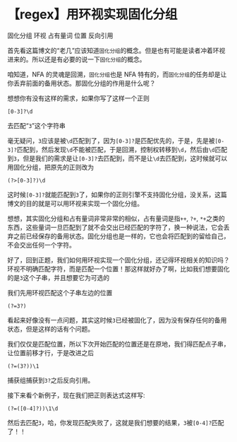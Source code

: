 # 【regex】用环视实现固化分组

固化分组 环视 占有量词 位置 反向引用

首先看这篇博文的“老几”应该知道`固化分组`的概念。但是也有可能是读者冲着环视进来的。所以还是有必要的说一下`固化分组`的概念。

咱知道，NFA 的灵魂是回溯，`固化分组`也是 NFA 特有的，而`固化分组`的任务却是让你丢弃前面的备用状态。那固化分组的作用是什么呢？

想想你有没有这样的需求，如果你写了这样一个正则

```
[0-3]?\d
```

去匹配“`3`”这个字符串

毫无疑问，`3`应该是被`\d`匹配到了，因为`[0-3]?`是匹配优先的，于是，先是被`[0-3]?`匹配到，然后发现`\d`不能被匹配，于是回溯，控制权转移到`\d`，然后由`\d`匹配到`3`，但是我们的需求是让`[0-3]?`去匹配到，而不是让`\d`去匹配到，这时候就可以用固化分组，把原先的正则改为

```
(?>[0-3]?)\d
```

这时候`[0-3]?`就能匹配到`3`了，如果你的正则引擎不支持固化分组，没关系，这篇博文的目的就是可以用环视来实现一个固化分组。

想想，其实固化分组和占有量词非常非常的相似，占有量词是指`++`, `?+`, `*+`之类的东西，这些量词一旦匹配到了就不会交出已经匹配的字符了，换一种说法，它会丢弃之前已经保存的备用状态。固化分组也是一样的，它也会将匹配到的留给自己，不会交出任何一个字符。

好了，回到正题，我们如何用环视实现一个固化分组，还记得环视相关的知识吗？环视不明确匹配字符，而是匹配一个位置！那这样就好办了啊，比如我们想要固化的是`3`这个子串，并且想要它为可选的

我们先用环视匹配这个子串左边的位置

```
(?=3?)
```

看起来好像没有一点问题，其实这时候`3`已经被固化了，因为没有保存任何的备用状态，但是这样的话有个问题。

我们仅仅是匹配位置，所以下次开始匹配的位置还是在原地，我们得匹配点子串，让位置前移才行，于是改进之后

```
(?=(3?))\1
```

捕获组捕获到`3?`之后反向引用。

接下来看个新例子，现在我们把正则表达式这样写:

```
(?=([0-4]?))\1\d
```

然后去匹配`3`，哈，你发现匹配失败了，这就是我们想要的结果，`3`被`[0-4]?`匹配了！！

